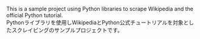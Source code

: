 This is a sample project using Python libraries to scrape Wikipedia and the official Python tutorial.  
Pythonライブラリを使用しWikipediaとPython公式チュートリアルを対象としたスクレイピングのサンプルプロジェクトです。
